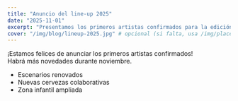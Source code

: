 ```yaml
---
title: "Anuncio del line-up 2025"
date: "2025-11-01"
excerpt: "Presentamos los primeros artistas confirmados para la edición 2025."
cover: "/img/blog/lineup-2025.jpg" # opcional (si falta, usa /img/placeholder.png)
---
```


¡Estamos felices de anunciar los primeros artistas confirmados!  
Habrá más novedades durante noviembre. 

- Escenarios renovados  
- Nuevas cervezas colaborativas  
- Zona infantil ampliada
